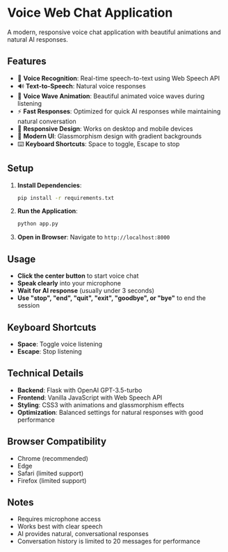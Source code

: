 # Voice Web Chat Application

A modern, responsive voice chat application with beautiful animations and natural AI responses.

## Features

- 🎤 **Voice Recognition**: Real-time speech-to-text using Web Speech API
- 🔊 **Text-to-Speech**: Natural voice responses
- 🌊 **Voice Wave Animation**: Beautiful animated voice waves during listening
- ⚡ **Fast Responses**: Optimized for quick AI responses while maintaining natural conversation
- 📱 **Responsive Design**: Works on desktop and mobile devices
- 🎨 **Modern UI**: Glassmorphism design with gradient backgrounds
- ⌨️ **Keyboard Shortcuts**: Space to toggle, Escape to stop

## Setup

1. **Install Dependencies**:
   ```bash
   pip install -r requirements.txt
   ```

2. **Run the Application**:
   ```bash
   python app.py
   ```

3. **Open in Browser**:
   Navigate to `http://localhost:8000`

## Usage

- **Click the center button** to start voice chat
- **Speak clearly** into your microphone
- **Wait for AI response** (usually under 3 seconds)
- **Use "stop", "end", "quit", "exit", "goodbye", or "bye"** to end the session

## Keyboard Shortcuts

- **Space**: Toggle voice listening
- **Escape**: Stop listening

## Technical Details

- **Backend**: Flask with OpenAI GPT-3.5-turbo
- **Frontend**: Vanilla JavaScript with Web Speech API
- **Styling**: CSS3 with animations and glassmorphism effects
- **Optimization**: Balanced settings for natural responses with good performance

## Browser Compatibility

- Chrome (recommended)
- Edge
- Safari (limited support)
- Firefox (limited support)

## Notes

- Requires microphone access
- Works best with clear speech
- AI provides natural, conversational responses
- Conversation history is limited to 20 messages for performance 